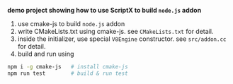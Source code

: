 **demo project showing how to use ScriptX to build `node.js` addon**

1. use cmake-js to build `node.js` addon
2. write CMakeLists.txt using cmake-js. see `CMakeLists.txt` for detail.
3. inside the initializer, use special `V8Engine` constructor. see `src/addon.cc` for detail.
4. build and run using 

```bash
npm i -g cmake-js   # install cmake-js
npm run test        # build & run test
```